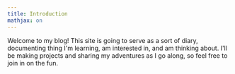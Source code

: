 ```yaml
---
title: Introduction
mathjax: on
---
```


Welcome to my blog! This site is going to serve as a sort of diary, documenting thing I'm learning, am interested in, and am thinking about. I'll be making projects and sharing my adventures as I go along, so feel free to join in on the fun.